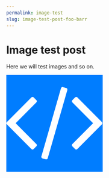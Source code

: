 ```yaml
---
permalink: image-test
slug: image-test-post-foo-barr
---
```

# Image test post

Here we will test images and so on.

![](example.png)
